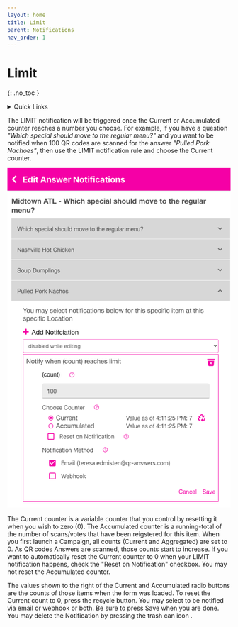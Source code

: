```yaml
---
layout: home
title: Limit
parent: Notifications
nav_order: 1
---
```


<div class="sticky-gotop">
<span class="inline-icon"><i class="fa-solid fa-arrow-up"></i></span>
</div>

# Limit
{: .no_toc }

<div class="sticky-gotop">
<span class="inline-icon"><i class="fa-solid fa-arrow-up"></i></span>
</div>
<div class="sticky-right" style="overflow-y: scroll; max-height: 90%">
<details markdown="block">
  <summary>
    Quick Links
  </summary>
  {: .text-delta }
- Quick Links
{: toc}
</details>
</div>

The LIMIT notification will be triggered once the Current or Accumulated counter reaches a number you choose.  For example, if you have a question *"Which special should move to the regular menu?"* and you want to be notified when 100 QR codes are scanned for the answer *"Pulled Pork Nachoes"*, then use the LIMIT notification rule and choose the Current counter.

  <p align="center" class="screen-shot">
   <img class="image-border" alt="notification for answer limit" src="../../assets/images/notification_limit_answer.png">
   </p>

The Current counter is a variable counter that you control by resetting it when you wish to zero (0).  The Accumulated counter is a running-total of the number of scans/votes that have been reigstered for this item.  When you first launch a Campaign, all counts (Current and Aggregated) are set to 0.  As QR codes Answers are scanned, those counts start to increase. If you want to automatically reset the Current counter to 0 when your LIMIT notification happens, check the "Reset on Notification" checkbox. You may not reset the Accumulated counter.

The values shown to the right of the Current and Accumulated radio buttons are the counts of those items when the form was loaded. To reset the Current count to 0, press the recycle button. You may select to be notified via email or webhook or both.  Be sure to press Save when you are done. You may delete the Notification by pressing the trash can icon <span class="inline-icon"><i class="fa-solid fa-trash">.
